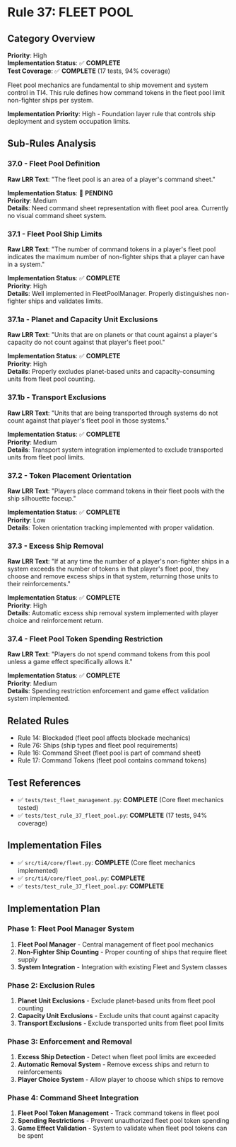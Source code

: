 # Rule 37: FLEET POOL

## Category Overview
**Priority**: High  
**Implementation Status**: ✅ **COMPLETE**  
**Test Coverage**: ✅ **COMPLETE** (17 tests, 94% coverage)

Fleet pool mechanics are fundamental to ship movement and system control in TI4. This rule defines how command tokens in the fleet pool limit non-fighter ships per system.

**Implementation Priority**: High - Foundation layer rule that controls ship deployment and system occupation limits.

## Sub-Rules Analysis

### 37.0 - Fleet Pool Definition
**Raw LRR Text**: "The fleet pool is an area of a player's command sheet."

**Implementation Status**: 🔄 **PENDING**  
**Priority**: Medium  
**Details**: Need command sheet representation with fleet pool area. Currently no visual command sheet system.

### 37.1 - Fleet Pool Ship Limits
**Raw LRR Text**: "The number of command tokens in a player's fleet pool indicates the maximum number of non-fighter ships that a player can have in a system."

**Implementation Status**: ✅ **COMPLETE**  
**Priority**: High  
**Details**: Well implemented in FleetPoolManager. Properly distinguishes non-fighter ships and validates limits.

### 37.1a - Planet and Capacity Unit Exclusions
**Raw LRR Text**: "Units that are on planets or that count against a player's capacity do not count against that player's fleet pool."

**Implementation Status**: ✅ **COMPLETE**  
**Priority**: High  
**Details**: Properly excludes planet-based units and capacity-consuming units from fleet pool counting.

### 37.1b - Transport Exclusions
**Raw LRR Text**: "Units that are being transported through systems do not count against that player's fleet pool in those systems."

**Implementation Status**: ✅ **COMPLETE**  
**Priority**: Medium  
**Details**: Transport system integration implemented to exclude transported units from fleet pool limits.

### 37.2 - Token Placement Orientation
**Raw LRR Text**: "Players place command tokens in their fleet pools with the ship silhouette faceup."

**Implementation Status**: ✅ **COMPLETE**  
**Priority**: Low  
**Details**: Token orientation tracking implemented with proper validation.

### 37.3 - Excess Ship Removal
**Raw LRR Text**: "If at any time the number of a player's non-fighter ships in a system exceeds the number of tokens in that player's fleet pool, they choose and remove excess ships in that system, returning those units to their reinforcements."

**Implementation Status**: ✅ **COMPLETE**  
**Priority**: High  
**Details**: Automatic excess ship removal system implemented with player choice and reinforcement return.

### 37.4 - Fleet Pool Token Spending Restriction
**Raw LRR Text**: "Players do not spend command tokens from this pool unless a game effect specifically allows it."

**Implementation Status**: ✅ **COMPLETE**  
**Priority**: Medium  
**Details**: Spending restriction enforcement and game effect validation system implemented.

## Related Rules
- Rule 14: Blockaded (fleet pool affects blockade mechanics)
- Rule 76: Ships (ship types and fleet pool requirements)
- Rule 16: Command Sheet (fleet pool is part of command sheet)
- Rule 17: Command Tokens (fleet pool contains command tokens)

## Test References
- ✅ `tests/test_fleet_management.py`: **COMPLETE** (Core fleet mechanics tested)
- ✅ `tests/test_rule_37_fleet_pool.py`: **COMPLETE** (17 tests, 94% coverage)

## Implementation Files
- ✅ `src/ti4/core/fleet.py`: **COMPLETE** (Core fleet mechanics implemented)
- ✅ `src/ti4/core/fleet_pool.py`: **COMPLETE**
- ✅ `tests/test_rule_37_fleet_pool.py`: **COMPLETE**

## Implementation Plan

### Phase 1: Fleet Pool Manager System
1. **Fleet Pool Manager** - Central management of fleet pool mechanics
2. **Non-Fighter Ship Counting** - Proper counting of ships that require fleet supply
3. **System Integration** - Integration with existing Fleet and System classes

### Phase 2: Exclusion Rules
1. **Planet Unit Exclusions** - Exclude planet-based units from fleet pool counting
2. **Capacity Unit Exclusions** - Exclude units that count against capacity
3. **Transport Exclusions** - Exclude transported units from fleet pool limits

### Phase 3: Enforcement and Removal
1. **Excess Ship Detection** - Detect when fleet pool limits are exceeded
2. **Automatic Removal System** - Remove excess ships and return to reinforcements
3. **Player Choice System** - Allow player to choose which ships to remove

### Phase 4: Command Sheet Integration
1. **Fleet Pool Token Management** - Track command tokens in fleet pool
2. **Spending Restrictions** - Prevent unauthorized fleet pool token spending
3. **Game Effect Validation** - System to validate when fleet pool tokens can be spent